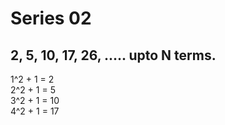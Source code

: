 # Series 02

## 2, 5, 10, 17, 26, ..... upto N terms.

 1^2 + 1 = 2\
 2^2 + 1 = 5\
 3^2 + 1 = 10\
 4^2 + 1 = 17
